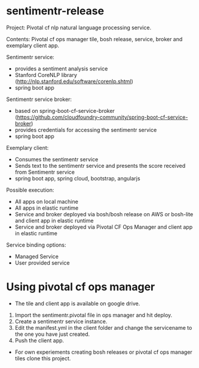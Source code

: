 # sentimentr-release
Project: Pivotal cf nlp natural language processing service.

Contents: Pivotal cf ops manager tile, bosh release, service, broker and exemplary client app. 
 
Sentimentr service: 
- provides a sentiment analysis service
- Stanford CoreNLP library (http://nlp.stanford.edu/software/corenlp.shtml)
- spring boot app

Sentimentr service broker:
- based on spring-boot-cf-service-broker (https://github.com/cloudfoundry-community/spring-boot-cf-service-broker)
- provides credentials for accessing the sentimentr service
- spring boot app

Exemplary client:
- Consumes the sentimentr service
- Sends text to the sentimentr service and presents the score received from Sentimentr service
- spring boot app, spring cloud, bootstrap, angularjs

Possible execution:
- All apps on local machine
- All apps in elastic runtime
- Service and broker deployed via bosh/bosh release on AWS or bosh-lite and client app in elastic runtime 
- Service and broker deployed via Pivotal CF Ops Manager and client app in elastic runtime 

Service binding options:
- Managed Service
- User provided service 

# Using pivotal cf ops manager

- The tile and client app is available on google drive.
 1. Import the sentimentr.pivotal file in ops manager and hit deploy.
 2. Create a sentimentr service instance.
 3. Edit the manifest.yml in the client folder and change the servicename to the one you have just created.
 4. Push the client app.
 
- For own experiements creating bosh releases or pivotal cf ops manager tiles clone this project.

